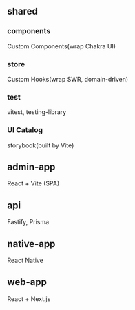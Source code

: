 ## shared
### components
Custom Components(wrap Chakra UI)
### store
Custom Hooks(wrap SWR, domain-driven)
### test
vitest, testing-library
### UI Catalog
storybook(built by Vite)

## admin-app
React + Vite (SPA)

## api
Fastify, Prisma

## native-app
React Native

## web-app
React + Next.js